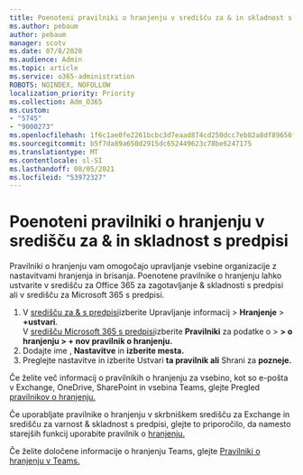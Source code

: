 ```yaml
---
title: Poenoteni pravilniki o hranjenju v središču za & in skladnost s predpisi
ms.author: pebaum
author: pebaum
manager: scotv
ms.date: 07/8/2020
ms.audience: Admin
ms.topic: article
ms.service: o365-administration
ROBOTS: NOINDEX, NOFOLLOW
localization_priority: Priority
ms.collection: Adm_O365
ms.custom:
- "5745"
- "9000273"
ms.openlocfilehash: 1f6c1ae0fe2261bcbc3d7eaad874cd250dcc7eb82a8df89656fec9d5e60843ca
ms.sourcegitcommit: b5f7da89a650d2915dc652449623c78be6247175
ms.translationtype: MT
ms.contentlocale: sl-SI
ms.lasthandoff: 08/05/2021
ms.locfileid: "53972327"
---
```

# <a name="unified-retention-policies-in-the-security--compliance-center"></a>Poenoteni pravilniki o hranjenju v središču za & in skladnost s predpisi

Pravilniki o hranjenju vam omogočajo upravljanje vsebine organizacije z nastavitvami hranjenja in brisanja. Poenotene pravilnike o hranjenju lahko ustvarite v središču za Office 365 za zagotavljanje & skladnosti s predpisi ali v središču za Microsoft 365 s predpisi. 

1. V [središču za & s predpisi](https://go.microsoft.com/fwlink/p/?linkid=2077143)izberite Upravljanje informacij   >  **Hranjenje**  >  **+ustvari**. <br/>
    V [središču Microsoft 365 s predpisi](https://go.microsoft.com/fwlink/p/?linkid=2077149)izberite **Pravilniki** za podatke o  >  **> o hranjenju > + nov pravilnik o hranjenju.**
2. Dodajte ime , **Nastavitve** in **izberite mesta.** 
3. Preglejte nastavitve in izberite Ustvari **ta pravilnik ali** Shrani za **pozneje.**  
      
Če želite več informacij o pravilnikih o hranjenju za vsebino, kot so e-pošta v Exchange, OneDrive, SharePoint in vsebina Teams, glejte Pregled [pravilnikov o hranjenju.](https://go.microsoft.com/fwlink/?linkid=2127785)  
    
Če uporabljate pravilnike o hranjenju v skrbniškem središču za Exchange in središču za varnost & skladnost s predpisi, glejte to priporočilo, da namesto starejših funkcij uporabite pravilnik o [hranjenju.](/microsoft-365/compliance/retention-policies#use-a-retention-policy-instead-of-older-features)  
    
Če želite določene informacije o hranjenju Teams, glejte [Pravilniki o hranjenju v Teams.](/microsoftteams/retention-policies)